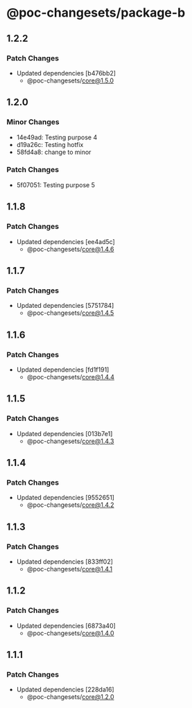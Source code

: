 # @poc-changesets/package-b

## 1.2.2

### Patch Changes

- Updated dependencies [b476bb2]
  - @poc-changesets/core@1.5.0

## 1.2.0

### Minor Changes

- 14e49ad: Testing purpose 4
- d19a26c: Testing hotfix
- 58fd4a8: change to minor

### Patch Changes

- 5f07051: Testing purpose 5

## 1.1.8

### Patch Changes

- Updated dependencies [ee4ad5c]
  - @poc-changesets/core@1.4.6

## 1.1.7

### Patch Changes

- Updated dependencies [5751784]
  - @poc-changesets/core@1.4.5

## 1.1.6

### Patch Changes

- Updated dependencies [fd1f191]
  - @poc-changesets/core@1.4.4

## 1.1.5

### Patch Changes

- Updated dependencies [013b7e1]
  - @poc-changesets/core@1.4.3

## 1.1.4

### Patch Changes

- Updated dependencies [9552651]
  - @poc-changesets/core@1.4.2

## 1.1.3

### Patch Changes

- Updated dependencies [833ff02]
  - @poc-changesets/core@1.4.1

## 1.1.2

### Patch Changes

- Updated dependencies [6873a40]
  - @poc-changesets/core@1.4.0

## 1.1.1

### Patch Changes

- Updated dependencies [228da16]
  - @poc-changesets/core@1.2.0
